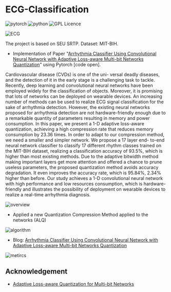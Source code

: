 # ECG-Classification
![pytorch](https://img.shields.io/badge/pytorch-1.9.0-green?style=flat-square)
![python](https://img.shields.io/badge/python-3.7.2-orange?style=flat-square)
![GPL Licence](https://img.shields.io/badge/license-MIT-blue?style=flat-square)

![ECG](image/ecg.png)

The project is based on SEU SRTP.
Dataset: MIT-BIH.

- Implementation of Paper "[Arrhythmia Classifier Using Convolutional Neural Network with Adaptive Loss-aware Multi-bit Networks Quantization](https://arxiv.org/abs/2202.12943)" using Pytorch [code open].

Cardiovascular disease (CVDs) is one of the uni-
versal deadly diseases, and the detection of it in the early
stage is a challenging task to tackle. Recently, deep learning
and convolutional neural networks have been employed widely
for the classification of objects. Moreover, it is promising that
lots of networks can be deployed on wearable devices. An
increasing number of methods can be used to realize ECG signal
classification for the sake of arrhythmia detection. However, the
existing neural networks proposed for arrhythmia detection are
not hardware-friendly enough due to a remarkable quantity of
parameters resulting in memory and power consumption. In this
paper, we present a 1-D adaptive loss-aware quantization, achieving a high compression rate that reduces memory consumption
by 23.36 times. In order to adapt to our compression method, we
need a smaller and simpler network. We propose a 17 layer end-
to-end neural network classifier to classify 17 different rhythm
classes trained on the MIT-BIH dataset, realizing a classification
accuracy of 93.5%, which is higher than most existing methods.
Due to the adaptive bitwidth method making important layers get
more attention and offered a chance to prune useless parameters,
the proposed quantization method avoids accuracy degradation.
It even improves the accuracy rate, which is 95.84%, 2.34%
higher than before. Our study achieves a 1-D convolutional neural
network with high performance and low resources consumption,
which is hardware-friendly and illustrates the possibility of
deployment on wearable devices to realize a real-time arrhythmia
diagnosis.

![overview](image/overview.png)

- Applied a new Quantization Compression Method applied to the networks (ALQ)

![algorithm](image/algorithm.png)

- Blog: [Arrhythmia Classifier Using Convolutional Neural Network with Adaptive Loss-aware Multi-bit Networks Quantization](https://preminstrel.github.io/blog/post/2021/10/17/arrhythmia-classifier-using-cnn-with-alq/)

![metircs](image/metrics.png)

## Acknowledgement
- [Adaptive Loss-aware Quantization for Multi-bit Networks](https://github.com/zqu1992/ALQ)